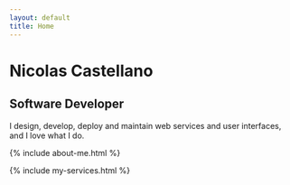 ```yaml
---
layout: default
title: Home
---
```


<div id="index-heading">
    <h1>Nicolas Castellano</h1>
    <h2>Software Developer</h2>
    <p>I design, develop, deploy and maintain web services and user interfaces, and I love what I do.</p>
</div>

{% include about-me.html %}

{% include my-services.html %}